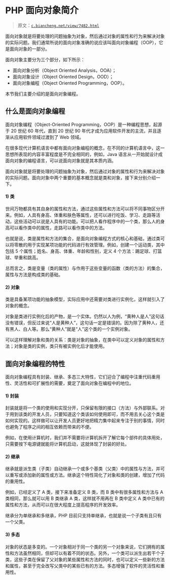# PHP 面向对象简介

> 原文：[`c.biancheng.net/view/7482.html`](http://c.biancheng.net/view/7482.html)

面向对象就是将要处理的问题抽象为对象，然后通过对象的属性和行为来解决对象的实际问题。我们通常所说的面向对象准确的说应该叫面向对象编程（OOP），它是面向对象的一部分。

面向对象主要分为三个部分，如下所示：

*   面向对象分析（Object Oriented Analysis，OOA）；
*   面向对象设计（Object Oriented Design，OOD）；
*   面向对象编程（Object Oriented Programming，OOP）。

本节我们主要介绍的是面向对象编程。

## 什么是面向对象编程

面向对象编程（Object-Oriented Programming，OOP）是一种编程思想，起源于 20 世纪 60 年代，直到 20 世纪 90 年代才成为应用软件开发的主流，并且逐渐从应用软件领域过渡到了 Web 领域。

在很多现代计算机语言中都有面向对象编程的概念，在不同的计算机语言中，这一思想所表现的内容丰富程度是不完全相同的，例如，Java 语言从一开始就设计成面向对象的编程语言，可以说面向对象就是其本质内涵。

面向对象就是将要处理的问题抽象为对象，然后通过对象的属性和行为来解决对象的实际问题。面向对象中两个重要的基本概念就是类和对象，接下来分别介绍一下。

#### 1) 类

世间万物都具有其自身的属性和方法，通过这些属性和方法可以将不同事物区分开来。例如，人具有身高、体重和肤色等属性，还可以进行吃饭、学习、走路等活动，这些活动可以说是人具有的功能。可以把人看作程序中的一个类，那么人的身高可以看作类中的属性，走路可以看作类中的方法。

也就是说，类是属性和方法的集合，是面向对象编程方式的核心和基础，通过类可以将零散的用于实现某项功能的代码进行有效管理。例如，创建一个运动类，其中包括 5 个属性；姓名、身高、体重、年龄和性别，定义 4 个方法：踢足球、打篮球、举重和跳高。

总而言之，类是变量（类的属性）与作用于这些变量的函数（类的方法）的集合，属性与方法是构成类的基础。

#### 2) 对象

类是具备某项功能的抽象模型，实际应用中还需要对类进行实例化，这样就引入了对象的概念。

对象是类进行实例化后的产物，是一个实体。仍然以人为例，“黄种人是人”这句话没有错误，但反过来说“人是黄种人”，这句话一定是错误的。因为除了黄种人，还有黑人、白人等。那么“黄种人”就是“人”这个类的一个实例对象。

可以这样理解对象和类的关系：类是对象的抽象，在类中可以定义对象的属性和方法；对象是类的实例，类只有被实例化后才能使用。

## 面向对象编程的特性

面向对象编程具有封装、继承、多态三大特性，它们迎合了编程中注重代码重用性、灵活性和可扩展性的需要，奠定了面向对象在编程中的地位。

#### 1) 封装

封装就是将一个类的使用和实现分开，只保留有限的接口（方法）与外部联系。对于用到该类的开发人员，只要知道这个类该如何使用即可，而不用去关心这个类是如何实现的。这样做可以让开发人员更好地把精力集中起来专注于别的事情，同时也避免了程序之间的相互依赖而带来的不便。

例如，在使用计算机时，我们并不需要将计算机拆开了解它每个部件的具体用处，只需要按下电源键就能将计算机启动，这就体现了封装的好处。

#### 2) 继承

继承就是派生类（子类）自动继承一个或多个基类（父类）中的属性与方法，并可以重写或添加新的属性或方法。继承这个特性简化了对象和类的创建，增加了代码的重用性。

例如，已经定义了 A 类，接下来准备定义 B 类，而 B 类中有很多属性和方法与 A 类相同，那么就可以用 B 类继承 A 类，这样就不用再在 B 类中定义 A 类中已有的属性和方法，从而可以在很大程度上提高程序的开发效率。

继承分为单继承和多继承，PHP 目前只支持单继承，也就是说一个子类有且只有一个父类。

#### 3) 多态

对象的状态是多变的。一个对象相对于同一个类的另一个对象来说，它们拥有的属性和方法虽然相同，但却可以有着不同的状态。另外，一个类可以派生出若干个子类，这些子类在保留了父对象的某些属性和方法的同时，也可以定义一些新的方法和属性，甚至于完全改写父类中的某些已有的方法。多态增强了软件的灵活性和重用性。